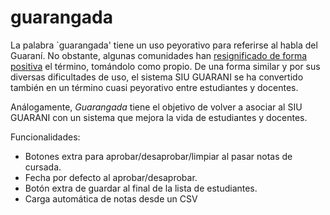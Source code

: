 # guarangada


 La palabra `guarangada' tiene un uso peyorativo para referirse al habla del Guaraní. No obstante, algunas comunidades han [resignificado de forma positiva](http://repositorio.sociales.uba.ar/items/show/1205) el término, tomándolo como propio.
 De una forma similar y por sus diversas dificultades de uso, el sistema SIU GUARANI se ha convertido también en un término cuasi peyorativo entre estudiantes y docentes.
 
 
 Análogamente, *Guarangada* tiene el objetivo de volver a asociar al SIU GUARANI con un sistema que mejora la vida de estudiantes y docentes. 


 Funcionalidades:

 * Botones extra para aprobar/desaprobar/limpiar al pasar notas de cursada.
 * Fecha por defecto al aprobar/desaprobar.
 * Botón extra de guardar al final de la lista de estudiantes.
 * Carga automática de notas desde un CSV
